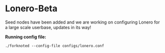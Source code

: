 # Lonero-Beta
Seed nodes have been added and we are working on configuring Lonero for a large scale userbase, updates in its way!

**Running config file:**
```
./forknoted --config-file configs/lonero.conf
```

